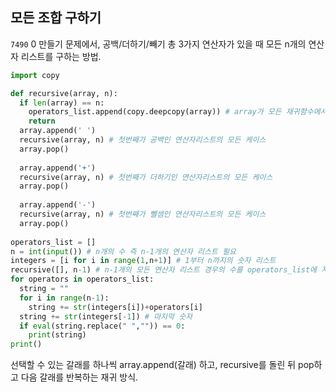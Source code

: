 ## 모든 조합 구하기

`7490`  0 만들기 문제에서, 공백/더하기/빼기 총 3가지 연산자가 있을 때 모든 n개의 연산자 리스트를 구하는 방법.

```python
import copy

def recursive(array, n):
  if len(array) == n:
    operators_list.append(copy.deepcopy(array)) # array가 모든 재귀함수에서 변경되기 때문에 deepcopy를 해야함
    return
  array.append(' ')
  recursive(array, n) # 첫번째가 공백인 연산자리스트의 모든 케이스
  array.pop()
  
  array.append('+') 
  recursive(array, n) # 첫번째가 더하기인 연산자리스트의 모든 케이스
  array.pop()
  
  array.append('-') 
  recursive(array, n) # 첫번째가 뺄셈인 연산자리스트의 모든 케이스
  array.pop()
  
operators_list = []
n = int(input()) # n개의 수 즉 n-1개의 연산자 리스트 필요
integers = [i for i in range(1,n+1)] # 1부터 n까지의 숫자 리스트
recursive([], n-1) # n-1개의 모든 연산자 리스트 경우의 수를 operators_list에 저장
for operators in operators_list:
  string = ""
  for i in range(n-1):
    string += str(integers[i])+operators[i]
  string += str(integers[-1]) # 마지막 숫자
  if eval(string.replace(" ","")) == 0:
    print(string)
print()
```

선택할 수 있는 갈래를 하나씩 array.append(갈래) 하고, recursive를 돌린 뒤 pop하고 다음 갈래를 반복하는 재귀 방식.